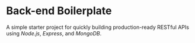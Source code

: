 # Back-end Boilerplate

A simple starter project for quickly building  production-ready RESTful APIs using *Node.js*, *Express*, and *MongoDB*.
